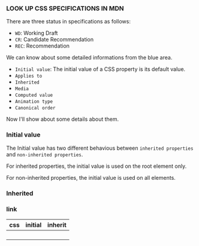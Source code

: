 ### LOOK UP CSS SPECIFICATIONS IN MDN

There are three status in specifications as follows:

* `WD`: Working Draft
* `CR`: Candidate Recommendation
* `REC`: Recommendation

We can know about some detailed informations from the blue area.

* `Initial value`: The initial value of a CSS property is its default value.
* `Applies to`
* `Inherited`
* `Media`
* `Computed value`
* `Animation type`
* `Canonical order`

Now I'll show about some details about them.

### Initial value

The Initial value has two different behavious between `inherited properties` and `non-inherited properties`.

For inherited properties, the initial value is used on the root element only.

For non-inherited properties, the initial value is used on all elements.

### Inherited

### link

|  css  | initial | inherit |
| :---: | :-----: | :-----: |
|       |         |         |
|       |         |         |
|       |         |         |
|       |         |         |